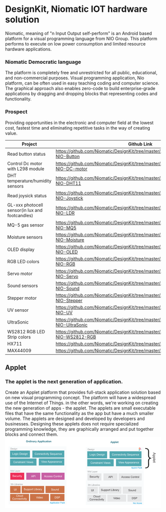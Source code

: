 # DesignKit, Niomatic IOT hardware solution
Niomatic, meaning of "n Input Output self-perform" is an Android based platform for a visual programming language from NIO Group. This platform performs to execute on low power consumption and limited resource hardware applications.

### Niomatic Democratic language

The platform is completely free and unrestricted for all public, educational, and non-commercial purposes. Visual programming application, Nio platform, can be often used in easy teaching coding and computer science. The graphical approach also enables zero-code to build enterprise-grade applications by dragging and dropping blocks that representing codes and functionality.

### Prospect

Providing opportunities in the electronic and computer field at the lowest cost, fastest time and eliminating repetitive tasks in the way of creating value.

| Project | Github Link |
| ------ | ------ |
| Read button status | https://github.com/Niomatic/DesignKit/tree/master/Arduino%20Codes/ESP8266-NIO-Button |
| Control Dc motor with L298 module | https://github.com/Niomatic/DesignKit/tree/master/Arduino%20Codes/ESP8266-NIO-DC-motor |
| DHT temperature/humidity sensors | https://github.com/Niomatic/DesignKit/tree/master/Arduino%20Codes/ESP8266-NIO-DHT11 |
| Read joysick status | https://github.com/Niomatic/DesignKit/tree/master/Arduino%20Codes/ESP8266-NIO-Joystick |
| GL-xxx photocell sensor(in lux and footcandles) | https://github.com/Niomatic/DesignKit/tree/master/Arduino%20Codes/ESP8266-NIO-LDR |
| MQ-5 gas sensor | https://github.com/Niomatic/DesignKit/tree/master/Arduino%20Codes/ESP8266-NIO-MQ5 |
| Moisture sensors | https://github.com/Niomatic/DesignKit/tree/master/Arduino%20Codes/ESP8266-NIO-Moisture |
| OLED display | https://github.com/Niomatic/DesignKit/tree/master/Arduino%20Codes/ESP8266-NIO-OLED |
| RGB LED colors | https://github.com/Niomatic/DesignKit/tree/master/Arduino%20Codes/ESP8266-NIO-RGB |
| Servo motor | https://github.com/Niomatic/DesignKit/tree/master/Arduino%20Codes/ESP8266-NIO-Servo |
| Sound sensors | https://github.com/Niomatic/DesignKit/tree/master/Arduino%20Codes/ESP8266-NIO-Sound |
| Stepper motor | https://github.com/Niomatic/DesignKit/tree/master/Arduino%20Codes/ESP8266-NIO-Stepper |
| UV sensor | https://github.com/Niomatic/DesignKit/tree/master/Arduino%20Codes/ESP8266-NIO-UV |
| UltraSonic | https://github.com/Niomatic/DesignKit/tree/master/Arduino%20Codes/ESP8266-NIO-UltraSonic |
| WS2812 RGB LED Strip colors | https://github.com/Niomatic/DesignKit/tree/master/Arduino%20Codes/ESP8266-NIO-WS2812-RGB |
| HX711 | https://github.com/Niomatic/DesignKit/tree/master/Arduino%20Codes/HX711 |
| MAX44009 | https://github.com/Niomatic/DesignKit/tree/master/Arduino%20Codes/MAX44009 |

## Applet

### The applet is the next generation of application.

Create an Applet platform that provides full-stack application solution based on new visual programming concept. The platform will have a widespread use of the Internet of Things. in the other words, we're working on creating the new generation of apps - the applet.
The applets are small executable files that have the same functionality as the app but have a much smaller volume.
The applets are designed and developed by developers and businesses. Designing these applets does not require specialized programming knowledge, they are graphically arranged and put together blocks and connect them.
![Applet VS Application](https://raw.githubusercontent.com/Niomatic/DesignKit/master/Images/appletvsapplication.png?raw=true)

